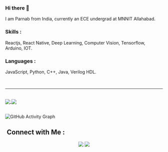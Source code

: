 ### Hi there 👋

I am Parnab from India, currently an ECE undergrad  at MNNIT Allahabad. 

### Skills : <br>
Reactjs, React Native, Deep Learning, Computer Vision, Tensorflow, Arduino, IOT.

### Languages : <br>
JavaScript, Python, C++, Java, Verilog HDL.

<br>
<hr>
<br>
<a href="https://github-readme-stats.vercel.app/api?username=parnabghosh1004&show_icons=true&theme=cobalt">
  <img align="center" src="https://github-readme-stats.vercel.app/api?username=parnabghosh1004&show_icons=true&theme=radical&custom_title=My GitHub Stats" />
</a>
<a href="https://github-readme-stats.vercel.app/api/top-langs/?username=parnabghosh1004&layout=compact&langs_count=8">
  <img align="center" src="https://github-readme-stats.vercel.app/api/top-langs/?username=parnabghosh1004&layout=compact&langs_count=10&theme=radical" />
</a>
<br> 
<br>

![GitHub Activity Graph](https://activity-graph.herokuapp.com/graph?username=parnabghosh1004) 

## &nbsp;Connect with Me :

<p align="center">
<a href="https://www.linkedin.com/in/parnab-ghosh-57326118b/"><img src="https://img.shields.io/badge/-Parnab%20Ghosh%20-0077B5?style=flat&logo=Linkedin&logoColor=white"/></a>
<a href="mailto:parnab0410@gmail.com"><img src="https://img.shields.io/badge/-parnab0410@gmail.com-D14836?style=flat&logo=Gmail&logoColor=white"/></a>
</p>

